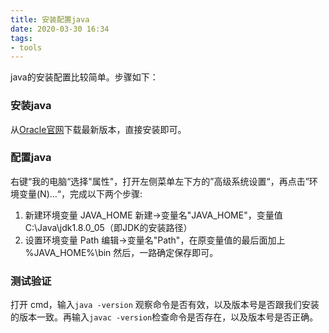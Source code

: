 ```yaml
---
title: 安装配置java
date: 2020-03-30 16:34
tags:
- tools
---
```


java的安装配置比较简单。步骤如下：
###  安装java
从[Oracle官网](https://www.oracle.com/java/)下载最新版本，直接安装即可。

### 配置java
右键“我的电脑“选择"属性"，打开左侧菜单左下方的”高级系统设置“，再点击”环境变量(N)...“，完成以下两个步骤:
1. 新建环境变量 JAVA_HOME
新建->变量名"JAVA_HOME"，变量值C:\Java\jdk1.8.0_05（即JDK的安装路径）
2. 设置环境变量 Path
编辑->变量名"Path"，在原变量值的最后面加上 %JAVA_HOME%\bin
然后，一路确定保存即可。

### 测试验证
打开 cmd，输入`java -version` 观察命令是否有效，以及版本号是否跟我们安装的版本一致。再输入`javac -version`检查命令是否存在，以及版本号是否正确。